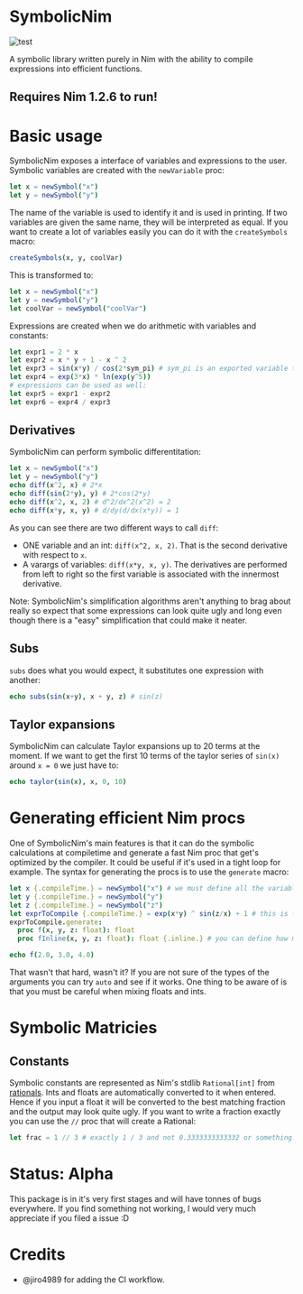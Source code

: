 # SymbolicNim

![test](https://github.com/HugoGranstrom/symbolicnim/workflows/test/badge.svg)

A symbolic library written purely in Nim with the ability to compile expressions into efficient functions.

## Requires Nim 1.2.6 to run!

# Basic usage
SymbolicNim exposes a interface of variables and expressions to the user. Symbolic variables are created with the `newVariable` proc:
```nim
let x = newSymbol("x")
let y = newSymbol("y")
```
The name of the variable is used to identify it and is used in printing. If two variables are given the same name, they will be interpreted as equal. If you want to create a lot of variables easily you can do it with the `createSymbols` macro:
```nim
createSymbols(x, y, coolVar)
```
This is transformed to:
```nim
let x = newSymbol("x")
let y = newSymbol("y")
let coolVar = newSymbol("coolVar")
```
Expressions are created when we do arithmetic with variables and constants:
```nim
let expr1 = 2 * x
let expr2 = x * y + 1 - x ^ 2
let expr3 = sin(x*y) / cos(2*sym_pi) # sym_pi is an exported variable that SymbolicNim interprets as pi.
let expr4 = exp(3*x) * ln(exp(y^5))
# expressions can be used as well:
let expr5 = expr1 - expr2
let expr6 = expr4 / expr3
```

## Derivatives
SymbolicNim can perform symbolic differentitation:
```nim
let x = newSymbol("x")
let y = newSymbol("y")
echo diff(x^2, x) # 2*x
echo diff(sin(2*y), y) # 2*cos(2*y)
echo diff(x^2, x, 2) # d^2/dx^2(x^2) = 2
echo diff(x*y, x, y) # d/dy(d/dx(x*y)) = 1
```
As you can see there are two different ways to call `diff`:
- ONE variable and an int: `diff(x^2, x, 2)`. That is the second derivative with respect to `x`.
- A varargs of variables: `diff(x*y, x, y)`. The derivatives are performed from left to right so the first variable is associated with the innermost derivative. 

Note: SymbolicNim's simplification algorithms aren't anything to brag about really so expect that some expressions can look quite ugly and long even though there is a "easy" simplification that could make it neater.

## Subs
`subs` does what you would expect, it substitutes one expression with another:
```nim
echo subs(sin(x+y), x + y, z) # sin(z)
```

## Taylor expansions
SymbolicNim can calculate Taylor expansions up to 20 terms at the moment. If we want to get the first 10 terms of the taylor series of `sin(x)` around `x = 0` we just have to:
```nim
echo taylor(sin(x), x, 0, 10)
```

# Generating efficient Nim procs
One of SymbolicNim's main features is that it can do the symbolic calculations at compiletime and generate a fast Nim proc that get's optimized by the compiler. It could be useful if it's used in a tight loop for example. The syntax for generating the procs is to use the `generate` macro:
```nim
let x {.compileTime.} = newSymbol("x") # we must define all the variables we want to use at compileTime with the {.compileTime.} pragma.
let y {.compileTime.} = newSymbol("y")
let z {.compileTime.} = newSymbol("z")
let exprToCompile {.compileTime.} = exp(x*y) ^ sin(z/x) + 1 # this is the expression we want to generate into a function
exprToCompile.generate:
  proc f(x, y, z: float): float
  proc fInline(x, y, z: float): float {.inline.} # you can define how many procs as you want with pragmas and different types

echo f(2.0, 3.0, 4.0)
```
That wasn't that hard, wasn't it? If you are not sure of the types of the arguments you can try `auto` and see if it works. One thing to be aware of is that you must be careful when mixing floats and ints. 

# Symbolic Matricies


## Constants
Symbolic constants are represented as Nim's stdlib `Rational[int]` from [rationals](https://nim-lang.org/docs/rationals.html). Ints and floats are automatically converted to it when entered. Hence if you input a float it will be converted to the best matching fraction and the output may look quite ugly. If you want to write a fraction exactly you can use the `//` proc that will create a Rational:
```nim
let frac = 1 // 3 # exactly 1 / 3 and not 0.3333333333332 or something.
```

# Status: Alpha
This package is in it's very first stages and will have tonnes of bugs everywhere. If you find something not working, I would very much appreciate if you filed a issue :D

# Credits
- @jiro4989 for adding the CI workflow.